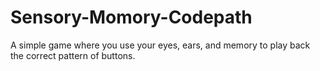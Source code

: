 # Sensory-Momory-Codepath
A simple game where you use your eyes, ears, and memory to play back the correct pattern of buttons.
